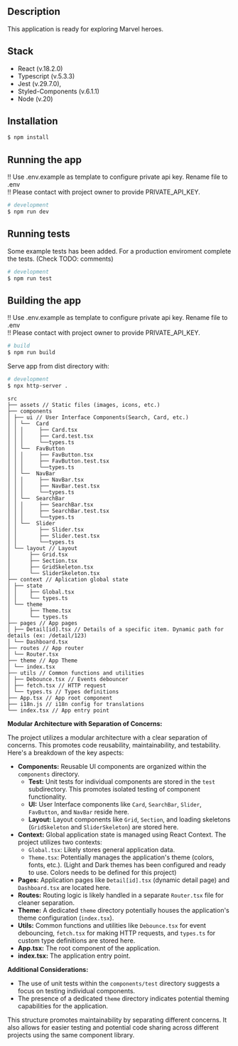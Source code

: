 ## Description

This application is ready for exploring Marvel heroes.

## Stack

<ul>
<li>React (v.18.2.0)</li>
<li>Typescript (v.5.3.3)</li>
<li>Jest (v.29.7.0), </li>
<li>Styled-Components (v.6.1.1)</li>
<li>Node (v.20)</li>
</ul>

## Installation

```bash
$ npm install
```

## Running the app

!! Use .env.example as template to configure private api key. Rename file to .env<br>
!! Please contact with project owner to provide PRIVATE_API_KEY.

```bash
# development
$ npm run dev
```

## Running tests

Some example tests has been added. For a production enviroment complete the tests. (Check TODO: comments)

```bash
# development
$ npm run test
```

## Building the app

!! Use .env.example as template to configure private api key. Rename file to .env<br>
!! Please contact with project owner to provide PRIVATE_API_KEY.

```bash
# build
$ npm run build
```

Serve app from dist directory with:

```bash
# development
$ npx http-server .
```

```
src
├── assets // Static files (images, icons, etc.)
├── components
│ ├── ui // User Interface Components(Search, Card, etc.)
│ │ └──  Card
│ │ │     ├── Card.tsx
│ │ │     ├── Card.test.tsx
│ │ │     └──types.ts
│ │ └──  FavButton
│ │ │     ├── FavButton.tsx
│ │ │     ├── FavButton.test.tsx
│ │ │     └──types.ts
│ │ └──  NavBar
│ │ │     ├── NavBar.tsx
│ │ │     ├── NavBar.test.tsx
│ │ │     └──types.ts
│ │ └──  SearchBar
│ │ │     ├── SearchBar.tsx
│ │ │     ├── SearchBar.test.tsx
│ │ │     └──types.ts
│ │ └──  Slider
│ │       ├── Slider.tsx
│ │       ├── Slider.test.tsx
│ │       └──types.ts
│ └── layout // Layout
│      ├── Grid.tsx
│      ├── Section.tsx
│      ├── GridSkeleton.tsx
│      └── SliderSkeleton.tsx
├── context // Aplication global state
│ ├── state
│ │    ├── Global.tsx
│ │    └── types.ts
│ └── theme
│      ├── Theme.tsx
│      └── types.ts
├── pages // App pages
│ ├── Detail[id].tsx // Details of a specific item. Dynamic path for details (ex: /detail/123)
│ └── Dashboard.tsx
├── routes // App router
│ └── Router.tsx
├── theme // App Theme
│ └── index.tsx
├── utils // Common functions and utilities
│ ├── Debounce.tsx // Events debouncer
│ ├── fetch.tsx // HTTP request
│ └── types.ts // Types definitions
├── App.tsx // App root component
├── i18n.js // i18n config for translations
└── index.tsx // App entry point
```

**Modular Architecture with Separation of Concerns:**

The project utilizes a modular architecture with a clear separation of concerns. This promotes code reusability, maintainability, and testability. Here's a breakdown of the key aspects:

- **Components:** Reusable UI components are organized within the `components` directory.
  - **Test:** Unit tests for individual components are stored in the `test` subdirectory. This promotes isolated testing of component functionality.
  - **UI:** User Interface components like `Card`, `SearchBar`, `Slider`, `FavButton`, and `NavBar` reside here.
  - **Layout:** Layout components like `Grid`, `Section`, and loading skeletons (`GridSkeleton` and `SliderSkeleton`) are stored here.
- **Context:** Global application state is managed using React Context. The project utilizes two contexts:
  - `Global.tsx`: Likely stores general application data.
  - `Theme.tsx`: Potentially manages the application's theme (colors, fonts, etc.). (Light and Dark themes has been configured and ready to use. Colors needs to be defined for this project)
- **Pages:** Application pages like `Detail[id].tsx` (dynamic detail page) and `Dashboard.tsx` are located here.
- **Routes:** Routing logic is likely handled in a separate `Router.tsx` file for cleaner separation.
- **Theme:** A dedicated `theme` directory potentially houses the application's theme configuration (`index.tsx`).
- **Utils:** Common functions and utilities like `Debounce.tsx` for event debouncing, `fetch.tsx` for making HTTP requests, and `types.ts` for custom type definitions are stored here.
- **App.tsx:** The root component of the application.
- **index.tsx:** The application entry point.

**Additional Considerations:**

- The use of unit tests within the `components/test` directory suggests a focus on testing individual components.
- The presence of a dedicated `theme` directory indicates potential theming capabilities for the application.

This structure promotes maintainability by separating different concerns. It also allows for easier testing and potential code sharing across different projects using the same component library.

